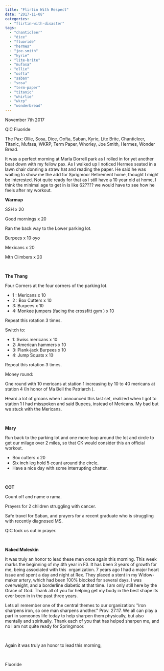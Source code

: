 ```yaml
---
title: "Flirtin With Respect"
date: "2017-11-08"
categories: 
  - "flirtin-with-disaster"
tags: 
  - "chanticleer"
  - "dice"
  - "fluoride"
  - "hermes"
  - "joe-smith"
  - "kyrie"
  - "lite-brite"
  - "mufasa"
  - "ollie"
  - "oofta"
  - "saban"
  - "sosa"
  - "term-paper"
  - "titanic"
  - "whirlie"
  - "wkrp"
  - "wonderbread"
---
```


November 7th 2017

QIC Fluoride

The Pax: Ollie, Sosa, Dice, Oofta, Saban, Kyrie, Lite Brite, Chanticleer, Titanic, Mufasa, WKRP, Term Paper, Whorley, Joe Smith, Hermes, Wonder Bread.

It was a perfect morning at Marla Dorrell park as I rolled in for yet another beat down with my fellow pax. As I walked up I noticed Hermes seated in a lawn chair donning a straw hat and reading the paper. He said he was waiting to show me the add for Sprigmoor Retirement home, thought I might be interested. Not quite ready for that as I still have a 10 year old at home, I think the minimal age to get in is like 62???? we would have to see how he feels after my workout.

**Warmup**

SSH x 20

Good mornings x 20

Ran the back way to the Lower parking lot.

Burpees x 10 oyo

Mexicans x 20

Mtn Climbers x 20

 

**The Thang**

Four Corners at the four corners of the parking lot.

- 1 : Mericans x 10
- 2 : Box Cutters x 10
- 3: Burpees x 10
- 4: Monkee jumpers (facing the crossfitt gym ) x 10

Repeat this rotation 3 times.

Switch to:

- 1: Swiss mericans x 10
- 2: American hammers x 10
- 3: Plank-jack Burpees x 10
- 4: Jump Squats x 10

Repeat this rotation 3 times.

Money round:

One round with 10 mericans at station 1 increasing by 10 to 40 mericans at station 4 (In honor of Ma Bell the Patriarch ).

Heard a lot of groans when I announced this last set, realized when I got to station 1 I had misspoken and said Bupees, instead of Mericans. My bad but we stuck with the Mericans.

 

**Mary**

Run back to the parking lot and one more loop around the lot and circle to get our milage over 2 miles, so that CK would consider this an official workout.

- Box cutters x 20
- Six inch leg hold 5 count around the circle.
- Have a nice day with some interrupting chatter.

 

**COT**

Count off and name o rama.

Prayers for 2 children struggling with cancer.

Safe travel for Saban, and prayers for a recent graduate who is struggling with recently diagnosed MS.

QIC took us out in prayer.

 

**Naked Moleskin**

It was truly an honor to lead these men once again this morning. This week marks the beginning of my 4th year in F3. It has been 3 years of growth for me, being associated with this  organization. 7 years ago I had a major heart issue and spent a day and night at Rex. They placed a stent in my Widow-maker artery, which had been 100% blocked for several days. I was overweight, and a borderline diabetic at that time. I am only still here by the Grace of God. Thank all of you for helping get my body in the best shape its ever been in in the past three years.

Lets all remember one of the central themes to our organization: "Iron sharpens iron, so one man sharpens another." Prov. 27:17. We all can play a part in someones life today to help sharpen them physically, but also mentally and spiritually. Thank each of you that has helped sharpen me, and no I am not quite ready for Springmoor.

 

Again it was truly an honor to lead this morning,

 

Fluoride
